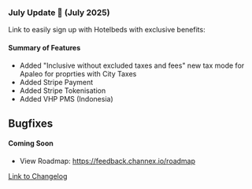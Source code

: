 ### July Update 🚀 (July 2025)

Link to easily sign up with Hotelbeds with exclusive benefits: 

#### Summary of Features
- Added "Inclusive without excluded taxes and fees" new tax mode for Apaleo for proprties with City Taxes
- Added Stripe Payment
- Added Stripe Tokenisation
- Added VHP PMS (Indonesia)
  

## Bugfixes

#### Coming Soon
- View Roadmap: https://feedback.channex.io/roadmap

[Link to Changelog](https://docs.channex.io/changelog)
